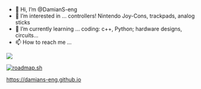 - 👋 Hi, I’m @DamianS-eng
- 👀 I’m interested in ... controllers! Nintendo Joy-Cons, trackpads, analog sticks
- 🌱 I’m currently learning ... coding: c++, Python; hardware designs, circuits...
- 📫 How to reach me ...
<picture>
  <source
    srcset="https://github-readme-stats.vercel.app/api?username=DamianS-eng&show_icons=true&theme=dark&rank_icon=github"
    media="(prefers-color-scheme: dark)"
  />
  <source
    srcset="https://github-readme-stats.vercel.app/api?username=DamianS-eng&show_icons=true&rank_icon=github"
    media="(prefers-color-scheme: light), (prefers-color-scheme: no-preference)"
  />
  <img src="https://github-readme-stats.vercel.app/api?username=anuraghazra&show_icons=true" />
</picture>

[![roadmap.sh](https://roadmap.sh/card/tall/6792a79acd5bbd692d677a35?variant=dark)](https://roadmap.sh)

<!---
DamianS-eng/DamianS-eng is a ✨ special ✨ repository because its `README.md` (this file) appears on your GitHub profile.
I'll have a folder of my ongoing circuit designs.
- 💞️ 
--->
https://damians-eng.github.io
